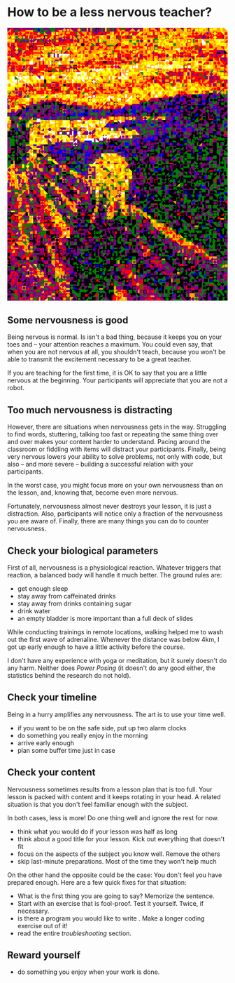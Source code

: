 
# How to be a less nervous teacher?

![](../images/troubleshooting/munch.png)

## Some nervousness is good

Being nervous is normal. Is isn't a bad thing, because it keeps you on your toes and – your attention reaches a maximum. You could even say, that when you are not nervous at all, you shouldn't teach, because you won't be able to transmit the excitement necessary to be a great teacher.

If you are teaching for the first time, it is OK to say that you are a little nervous at the beginning. Your participants will appreciate that you are not a robot.

## Too much nervousness is distracting
However, there are situations when nervousness gets in the way. Struggling to find words, stuttering, talking too fast or repeating the same thing over and over makes your content harder to understand. Pacing around the classroom or fiddling with items will distract your participants. Finally, being very nervous lowers your ability to solve problems, not only with code, but also – and more severe – building a successful relation with your participants.

In the worst case, you might focus more on your own nervousness than on the lesson, and, knowing that, become even more nervous.

Fortunately, nervousness almost never destroys your lesson, it is just a distraction. Also, participants will notice only a fraction of the nervousness you are aware of. Finally, there are many things you can do to counter nervousness.

## Check your biological parameters

First of all, nervousness is a physiological reaction. Whatever triggers that reaction, a balanced body will handle it much better. The ground rules are:

* get enough sleep
* stay away from caffeinated drinks
* stay away from drinks containing sugar
* drink water
* an empty bladder is more important than a full deck of slides

While conducting trainings in remote locations, walking helped me to wash out the first wave of adrenaline. Whenever the distance was below 4km, I got up early enough to have a little activity before the course.

I don't have any experience with yoga or meditation, but it surely doesn't do any harm. Neither does *Power Posing* (it doesn't do any good either, the statistics behind the research do not hold). 

## Check your timeline

Being in a hurry amplifies any nervousness. The art is to use your time well.

* if you want to be on the safe side, put up two alarm clocks
* do something you really enjoy in the morning
* arrive early enough
* plan some buffer time just in case

## Check your content

Nervousness sometimes results from a lesson plan that is too full. Your lesson is packed with content and it keeps rotating in your head. A related situation is that you don't feel familiar enough with the subject.

In both cases, less is more! Do one thing well and ignore the rest for now.

* think what you would do if your lesson was half as long
* think about a good title for your lesson. Kick out everything that doesn't fit
* focus on the aspects of the subject you know well. Remove the others
* skip last-minute preparations. Most of the time they won't help much

On the other hand the opposite could be the case: You don't feel you have prepared enough. Here are a few quick fixes for that situation:

* What is the first thing you are going to say? Memorize the sentence.
* Start with an exercise that is fool-proof. Test it yourself. Twice, if necessary.
* is there a program you would like to write . Make a longer coding exercise out of it!
* read the entire *troubleshooting* section.

## Reward yourself

* do something you enjoy when your work is done.
